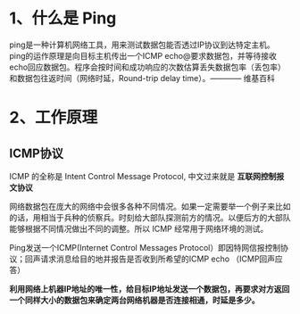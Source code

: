 # 1、什么是 Ping

ping是一种计算机网络工具，用来测试数据包能否透过IP协议到达特定主机。ping的运作原理是向目标主机传出一个ICMP echo@要求数据包，并等待接收echo回应数据包。程序会按时间和成功响应的次数估算丢失数据包率（丢包率）和数据包往返时间（网络时延，Round-trip delay time）。———— 维基百科

# 2、工作原理

## ICMP协议

ICMP 的全称是 Intent Control Message Protocol, 中文过来就是 **互联网控制报文协议**

网络数据包在庞大的网络中会很多各种不同情况。如果一定需要举一个例子来比如的话，用相当于兵种的侦察兵。时刻给大部队探测前方的情况。以便后方的大部队能够根据不同情况做出不同的调整。所以 ICMP  经常用于网络环境的测试。

Ping发送一个ICMP(Internet Control Messages Protocol）即因特网信报控制协议；回声请求消息给目的地并报告是否收到所希望的ICMP echo （ICMP回声应答）

**利用网络上机器IP地址的唯一性，给目标IP地址发送一个数据包，再要求对方返回一个同样大小的数据包来确定两台网络机器是否连接相通，时延是多少。**